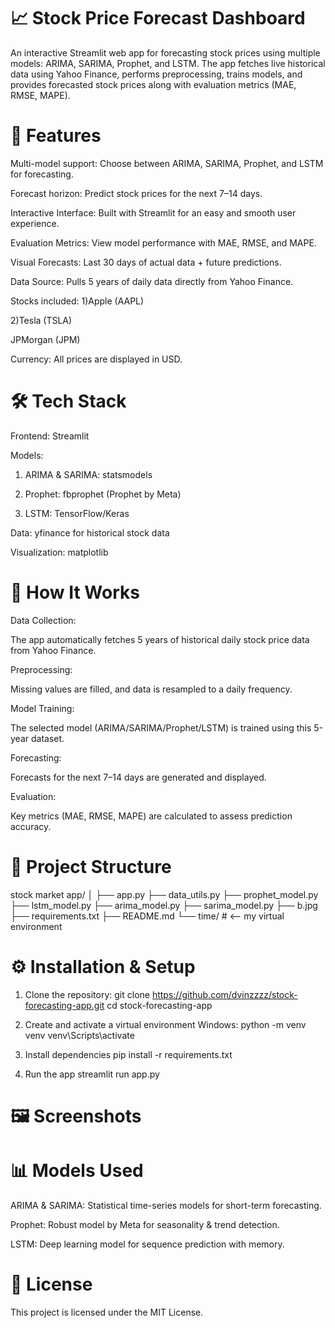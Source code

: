 # 📈 Stock Price Forecast Dashboard
An interactive Streamlit web app for forecasting stock prices using multiple models: ARIMA, SARIMA, Prophet, and LSTM.
The app fetches live historical data using Yahoo Finance, performs preprocessing, trains models, and provides forecasted stock prices along with evaluation metrics (MAE, RMSE, MAPE).

# 🚀 Features
Multi-model support: Choose between ARIMA, SARIMA, Prophet, and LSTM for forecasting.

Forecast horizon: Predict stock prices for the next 7–14 days.

Interactive Interface: Built with Streamlit for an easy and smooth user experience.

Evaluation Metrics: View model performance with MAE, RMSE, and MAPE.

Visual Forecasts: Last 30 days of actual data + future predictions.

Data Source: Pulls 5 years of daily data directly from Yahoo Finance.

Stocks included:
1)Apple (AAPL)

2)Tesla (TSLA)

JPMorgan (JPM)

Currency: All prices are displayed in USD.

# 🛠️ Tech Stack
Frontend: Streamlit

Models:

1) ARIMA & SARIMA: statsmodels

2) Prophet: fbprophet (Prophet by Meta)

3) LSTM: TensorFlow/Keras

Data: yfinance for historical stock data

Visualization: matplotlib

# 🔄 How It Works
Data Collection:

The app automatically fetches 5 years of historical daily stock price data from Yahoo Finance.

Preprocessing:

Missing values are filled, and data is resampled to a daily frequency.

Model Training:

The selected model (ARIMA/SARIMA/Prophet/LSTM) is trained using this 5-year dataset.

Forecasting:

Forecasts for the next 7–14 days are generated and displayed.

Evaluation:

Key metrics (MAE, RMSE, MAPE) are calculated to assess prediction accuracy.


# 📂 Project Structure
stock market app/
│
├── app.py
├── data_utils.py
├── prophet_model.py
├── lstm_model.py
├── arima_model.py
├── sarima_model.py
├── b.jpg
├── requirements.txt
├── README.md
└── time/                 # <-- my virtual environment

# ⚙️ Installation & Setup
1) Clone the repository:
git clone https://github.com/dvinzzzz/stock-forecasting-app.git
cd stock-forecasting-app

2) Create and activate a virtual environment
   Windows:
   python -m venv venv
   venv\Scripts\activate
   
3) Install dependencies
   pip install -r requirements.txt
   
4) Run the app
   streamlit run app.py
   
# 🖼️ Screenshots






# 📊 Models Used
ARIMA & SARIMA: Statistical time-series models for short-term forecasting.

Prophet: Robust model by Meta for seasonality & trend detection.

LSTM: Deep learning model for sequence prediction with memory.

# 📄 License
This project is licensed under the MIT License.






